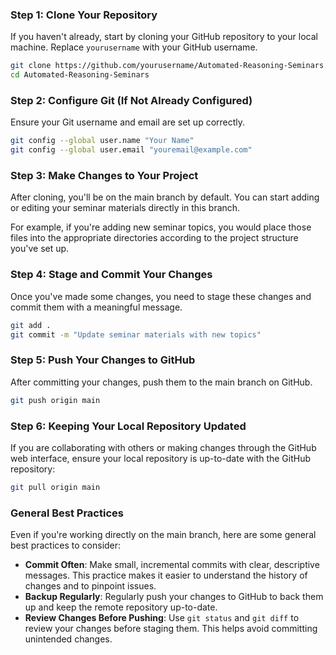 ### Step 1: Clone Your Repository

If you haven't already, start by cloning your GitHub repository to your local machine. Replace `yourusername` with your GitHub username.

```bash
git clone https://github.com/yourusername/Automated-Reasoning-Seminars.git
cd Automated-Reasoning-Seminars
```

### Step 2: Configure Git (If Not Already Configured)

Ensure your Git username and email are set up correctly.

```bash
git config --global user.name "Your Name"
git config --global user.email "youremail@example.com"
```

### Step 3: Make Changes to Your Project

After cloning, you'll be on the main branch by default. You can start adding or editing your seminar materials directly in this branch. 

For example, if you're adding new seminar topics, you would place those files into the appropriate directories according to the project structure you've set up.

### Step 4: Stage and Commit Your Changes

Once you've made some changes, you need to stage these changes and commit them with a meaningful message.

```bash
git add .
git commit -m "Update seminar materials with new topics"
```

### Step 5: Push Your Changes to GitHub

After committing your changes, push them to the main branch on GitHub.

```bash
git push origin main
```

### Step 6: Keeping Your Local Repository Updated

If you are collaborating with others or making changes through the GitHub web interface, ensure your local repository is up-to-date with the GitHub repository:

```bash
git pull origin main
```

### General Best Practices

Even if you're working directly on the main branch, here are some general best practices to consider:

- **Commit Often**: Make small, incremental commits with clear, descriptive messages. This practice makes it easier to understand the history of changes and to pinpoint issues.
- **Backup Regularly**: Regularly push your changes to GitHub to back them up and keep the remote repository up-to-date.
- **Review Changes Before Pushing**: Use `git status` and `git diff` to review your changes before staging them. This helps avoid committing unintended changes.
